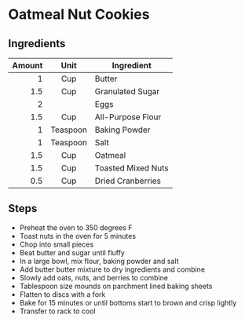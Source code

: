 # Oatmeal Nut Cookies

## Ingredients


| Amount | Unit | Ingredient |
| -----: | :-: | ---------- |
| 1 | Cup | Butter |
| 1.5 | Cup | Granulated Sugar |
| 2 | | Eggs |
| 1.5 | Cup | All-Purpose Flour |
| 1 | Teaspoon | Baking Powder |
| 1 | Teaspoon | Salt |
| 1.5 | Cup | Oatmeal |
| 1.5 | Cup | Toasted Mixed Nuts |
| 0.5 | Cup | Dried Cranberries |

## Steps

* Preheat the oven to 350 degrees F
* Toast nuts in the oven for 5 minutes
* Chop into small pieces
* Beat butter and sugar until fluffy
* In a large bowl, mix flour, baking powder and salt
* Add butter butter mixture to dry ingredients and combine
* Slowly add oats, nuts, and berries to combine
* Tablespoon size mounds on parchment lined baking sheets
* Flatten to discs with a fork
* Bake for 15 minutes or until bottoms start to brown and crisp lightly
* Transfer to rack to cool
